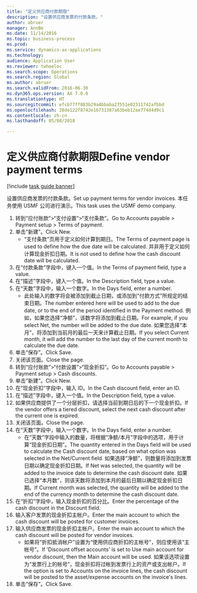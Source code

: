 ```yaml
--- 
title: "定义供应商付款期限"
description: "设置供应商发票的付款条款。"
author: abruer
manager: AnnBe
ms.date: 11/14/2016
ms.topic: business-process
ms.prod: 
ms.service: dynamics-ax-applications
ms.technology: 
audience: Application User
ms.reviewer: twheeloc
ms.search.scope: Operations
ms.search.region: Global
ms.author: abruer
ms.search.validFrom: 2016-06-30
ms.dyn365.ops.version: AX 7.0.0
ms.translationtype: HT
ms.sourcegitcommit: efcb77ff883b29a4bbaba27551e02311742afbbd
ms.openlocfilehash: 28de122f8742e16731387a63beb12ae774d4d9c1
ms.contentlocale: zh-cn
ms.lasthandoff: 05/08/2018

---
```

# <a name="define-vendor-payment-terms"></a><span data-ttu-id="1db6d-103">定义供应商付款期限</span><span class="sxs-lookup"><span data-stu-id="1db6d-103">Define vendor payment terms</span></span>

[!include [task guide banner](../../includes/task-guide-banner.md)]

<span data-ttu-id="1db6d-104">设置供应商发票的付款条款。</span><span class="sxs-lookup"><span data-stu-id="1db6d-104">Set up payment terms for vendor invoices.</span></span> <span data-ttu-id="1db6d-105">本任务使用 USMF 公司进行演示。</span><span class="sxs-lookup"><span data-stu-id="1db6d-105">This task uses the USMF demo company.</span></span>

1. <span data-ttu-id="1db6d-106">转到“应付账款”>“支付设置“>“支付条款”。</span><span class="sxs-lookup"><span data-stu-id="1db6d-106">Go to Accounts payable > Payment setup > Terms of payment.</span></span>
2. <span data-ttu-id="1db6d-107">单击“新建”。</span><span class="sxs-lookup"><span data-stu-id="1db6d-107">Click New.</span></span>
    * <span data-ttu-id="1db6d-108">“支付条款”页用于定义如何计算到期日。</span><span class="sxs-lookup"><span data-stu-id="1db6d-108">The Terms of payment page is used to define how the due date will be calculated.</span></span> <span data-ttu-id="1db6d-109">并非用于定义如何计算现金折扣日期。</span><span class="sxs-lookup"><span data-stu-id="1db6d-109">It is not used to define how the cash discount date will be calculated.</span></span>  
3. <span data-ttu-id="1db6d-110">在“付款条款”字段中，键入一个值。</span><span class="sxs-lookup"><span data-stu-id="1db6d-110">In the Terms of payment field, type a value.</span></span>
4. <span data-ttu-id="1db6d-111">在“描述”字段中，键入一个值。</span><span class="sxs-lookup"><span data-stu-id="1db6d-111">In the Description field, type a value.</span></span>
5. <span data-ttu-id="1db6d-112">在“天数”字段中，输入一个数字。</span><span class="sxs-lookup"><span data-stu-id="1db6d-112">In the Days field, enter a number.</span></span>
    * <span data-ttu-id="1db6d-113">此处输入的数字将会被添加到截止日期，或添加到“付款方式”所规定的结束日期。</span><span class="sxs-lookup"><span data-stu-id="1db6d-113">The number entered here will be used to add to the due date, or to the end of the period identified in the Payment method.</span></span> <span data-ttu-id="1db6d-114">例如，如果您选择“净额”，该数字将添加到截止日期。</span><span class="sxs-lookup"><span data-stu-id="1db6d-114">For example, if you select Net, the number will be added to the due date.</span></span> <span data-ttu-id="1db6d-115">如果您选择“本月”，将添加到当前月的最后一天来计算截止日期。</span><span class="sxs-lookup"><span data-stu-id="1db6d-115">If you select Current month, it will add the number to the last day of the current month to calculate the due date.</span></span>  
6. <span data-ttu-id="1db6d-116">单击“保存”。</span><span class="sxs-lookup"><span data-stu-id="1db6d-116">Click Save.</span></span>
7. <span data-ttu-id="1db6d-117">关闭该页面。</span><span class="sxs-lookup"><span data-stu-id="1db6d-117">Close the page.</span></span>
8. <span data-ttu-id="1db6d-118">转到“应付账款”>“付款设置”>“现金折扣”。</span><span class="sxs-lookup"><span data-stu-id="1db6d-118">Go to Accounts payable > Payment setup > Cash discounts.</span></span>
9. <span data-ttu-id="1db6d-119">单击“新建”。</span><span class="sxs-lookup"><span data-stu-id="1db6d-119">Click New.</span></span>
10. <span data-ttu-id="1db6d-120">在“现金折扣”字段中，输入 ID。</span><span class="sxs-lookup"><span data-stu-id="1db6d-120">In the Cash discount field, enter an ID.</span></span>
11. <span data-ttu-id="1db6d-121">在“描述”字段中，键入一个值。</span><span class="sxs-lookup"><span data-stu-id="1db6d-121">In the Description field, type a value.</span></span>
12. <span data-ttu-id="1db6d-122">如果供应商提供了一个分层折扣，请选择当前到期日后的下一个现金折扣。</span><span class="sxs-lookup"><span data-stu-id="1db6d-122">If the vendor offers a tiered discount, select the next cash discount after the current one is expired.</span></span>
13. <span data-ttu-id="1db6d-123">关闭该页面。</span><span class="sxs-lookup"><span data-stu-id="1db6d-123">Close the page.</span></span>
14. <span data-ttu-id="1db6d-124">在“天数”字段中，输入一个数字。</span><span class="sxs-lookup"><span data-stu-id="1db6d-124">In the Days field, enter a number.</span></span>
    * <span data-ttu-id="1db6d-125">在“天数”字段中输入的数量，将根据“净额/本月”字段中的选项，用于计算“现金折扣日期”。</span><span class="sxs-lookup"><span data-stu-id="1db6d-125">The quantity entered in the Days field will be used to calculate the Cash discount date, based on what option was selected in the Net/Current field.</span></span> <span data-ttu-id="1db6d-126">如果选择“净额”，则数量将添加到发票日期以确定现金折扣日期。</span><span class="sxs-lookup"><span data-stu-id="1db6d-126">If Net was selected, the quantity will be added to the invoice date to determine the cash discount date.</span></span> <span data-ttu-id="1db6d-127">如果已选择“本月数”，则该天数将添加到本月的最后日期以确定现金折扣日期。</span><span class="sxs-lookup"><span data-stu-id="1db6d-127">If Current month was selected, the quantity will be added to the end of the currency month to determine the cash discount date.</span></span>  
15. <span data-ttu-id="1db6d-128">在“折扣”字段中，输入现金折扣的百分比。</span><span class="sxs-lookup"><span data-stu-id="1db6d-128">Enter the percentage of the cash discount in the Discount field.</span></span> 
16. <span data-ttu-id="1db6d-129">输入客户发票的现金折扣主帐户。</span><span class="sxs-lookup"><span data-stu-id="1db6d-129">Enter the main account to which the cash discount will be posted for customer invoices.</span></span>
17. <span data-ttu-id="1db6d-130">输入供应商发票的现金折扣主帐户。</span><span class="sxs-lookup"><span data-stu-id="1db6d-130">Enter the main account to which the cash discount will be posted for vendor invoices.</span></span>
    * <span data-ttu-id="1db6d-131">如果将“折扣抵消帐户”设置为“使用供应商折扣的主帐号”，则应使用该“主帐号”。</span><span class="sxs-lookup"><span data-stu-id="1db6d-131">If 'Discount offset accounts' is set to Use main account for vendor discount, then the Main account will be used.</span></span>  <span data-ttu-id="1db6d-132">如果该选项设置为“发票行上的帐号”，现金折扣将过帐到发票行上的资产或支出帐户。</span><span class="sxs-lookup"><span data-stu-id="1db6d-132">If the option is set to Accounts on the invoice lines, the cash discount will be posted to the asset/expense accounts on the invoice's lines.</span></span>  
18. <span data-ttu-id="1db6d-133">单击“保存”。</span><span class="sxs-lookup"><span data-stu-id="1db6d-133">Click Save.</span></span>


